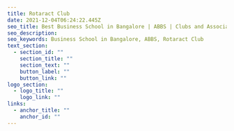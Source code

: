 ```yaml
---
title: Rotaract Club
date: 2021-12-04T06:24:22.445Z
seo_title: Best Business School in Bangalore | ABBS | Clubs and Associations | Rotaract Club
seo_description: 
seo_keywords: Business School in Bangalore, ABBS, Rotaract Club
text_section:
  - section_id: ""
    section_title: ""
    section_text: ""
    button_label: ""
    button_link: ""
logo_section:
  - logo_title: ""
    logo_link: ""
links:
  - anchor_title: ""
    anchor_id: ""
---
```

